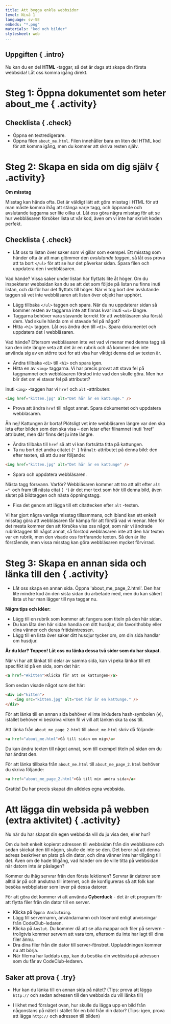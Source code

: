```yaml
---
title: Att bygga enkla webbsidor
level: Nivå 1
language: sv-SE
embeds: "*.png"
materials: "kod och bilder"
stylesheet: web
...
```


## Uppgiften { .intro}

Nu kan du en del __HTML__ -taggar, så det är dags att skapa din första webbsida! Låt oss komma igång direkt. 

# Steg 1: Öppna dokumentet som heter about_me { .activity}

## Checklista { .check}

+ Öppna en textredigerare.
+ Öppna filen `about_me.html`. Filen innehåller bara en liten del HTML kod för att komma igång, men du kommer att skriva resten själv. 

# Steg 2: Skapa en sida om dig själv { .activity}

**Om misstag**

Misstag kan hända ofta. Det är väldigt lätt att göra misstag i HTML för att man måste komma ihåg att stänga varje tagg, och öppnande och avslutande taggarna ser lite oilka ut. Låt oss göra några misstag för att se hur webbläsaren försöker lista ut vår kod, även om vi inte har skrivit koden perfekt.

## Checklista { .check}

+ Låt oss ta listan över saker som vi gillar som exempel. Ett misstag som händer ofta är att man glömmer den _avslutande taggen_, så låt oss prova att ta bort `</ul>` för att se hur det påverkar sidan. Spara filen och uppdatera den i webbläsaren.

Vad hände? Vissa saker under listan har flyttats lite åt höger. Om du inspekterar webbsidan kan du se att det som följde på listan nu finns inuti listan, och därför har det flyttats till höger. När vi tog bort den avslutande taggen så vet inte webbläsaren att listan över objekt har upphört.

+ Lägg tillbaka `</ul>` taggen och spara. När du nu uppdaterar sidan så kommer resten av taggarna inte att finnas kvar inuti `<ul>` längre.
+ Taggarna behöver vara stavande korrekt för att webbläsaren ska förstå dem. Vad skulle hända om vi stavade fel på något?  
+ Hitta `<h1>` taggen. Låt oss ändra den till `<d1>`. Spara dokumentet och uppdatera det i webbläsaren.
 

Vad hände? Eftersom webbläsaren inte vet vad vi menar med denna tagg så kan den inte längre veta att det är en rubrik och då kommer den inte använda sig av en större text for att visa hur viktigt denna del av texten är. 

+ Ändra tillbaka `<d1>` till `<h1>` och spara igen.
+ Hitta en av `<img>` taggarna. Vi har precis provat att stava fel på taggnamnet och webbläsaren förstod inte vad den skulle göra. Men hur blir det om vi stavar fel på attributet? 

Inuti `<img>` -taggen har vi `href` och `alt` -attributen:
```html
<img href="kitten.jpg" alt="Det här är en kattunge." />
```

+ Prova att ändra `href` till något annat. Spara dokumentet och uppdatera webbläsaren.

Åh nej! Kattungen är borta! Plötsligt vet inte webbläsaren längre var den ska leta efter bilden som den ska visa – den letar efter filnamnet inuti 'href' attributet, men där finns det ju inte längre. 

+ Ändra tillbaka till `href` så att vi kan fortsätta titta på kattungen.
+ Ta nu bort det andra citatet (`" `) från` alt `-attributet på denna bild: den efter texten, så att du ser följande: 

```html
<img href="kitten.jpg" alt="Det här är en kattunge" />
```

+ Spara och uppdatera webbläsaren.

Nästa tagg försvann. Varför? Webbläsaren kommer att tro att allt efter `alt =" `och fram till nästa citat (` "`) är det mer text som hör till denna bild, även slutet på bildtaggen och nästa öppningstagg.

+ Fixa det genom att lägga till ett citattecken efter `alt` -texten.


Vi har gjort några vanliga misstag tillsammans, och ibland kan ett enkelt misstag göra att webbläsaren får kämpa för att förstå vad vi menar. Men för det mesta kommer den att försöka visa oss något, som när vi ändrade rubriktaggen till något annat, så förstod webbläsaren inte att den här texten var en rubrik, men den visade oss fortfarande texten. Så den är lite förstående, men vissa misstag kan göra webbläsaren mycket förvirrad.

# Steg 3: Skapa en annan sida och länka till den { .activity}

+ Låt oss skapa en annan sida. Öppna 'about_me_page_2.html'. Den har lite mindre kod än den sista sidan du arbetade med, men du kan säkert lista ut hur man lägger till nya taggar nu.

__Några tips och idéer:__

* Lägg till en rubrik som kommer att fungera som titeln på den här sidan.
* Du kan låta den här sidan handla om ditt husdjur, din favorithobby eller dina vänner och deras fritidsintressen.
* Lägg till en lista över saker ditt husdjur tycker om, om din sida handlar om husdjur.

__Är du klar? Toppen! Låt oss nu länka dessa två sidor som du har skapat.__

När vi har att länkat till delar av samma sida, kan vi peka länkar till ett specifikt id på en sida, som det här:

```html
<a href="#kitten">Klicka för att se kattungen</a>
```

Som sedan visade något som det här: 

```html
<div id="kitten">
	<img src="kitten.jpg" alt="Det här är en kattunge." />
</div>
```

För att länka till en annan sida behöver vi inte inkludera hash-symbolen (`#`), istället behöver vi beskriva vilken fil vi vill att länken ska ta oss till. 

Att länka från `about_me_page_2.html` till `about_me.html` skriv då följande: 

```html
<a href="about_me.html">Gå till sidan om mig</a>
```

Du kan ändra texten till något annat, som till exempel titeln på sidan om du har ändrat den. 

För att länka tillbaka från `about_me.html` till `about_me_page_2.html` behöver du skriva följande: 

```html
<a href="about_me_page_2.html">Gå till min andra sida</a>
```

Grattis! Du har precis skapat din alldeles egna webbsida.

# Att lägga din websida på webben (extra aktivitet) { .activity}


Nu när du har skapat din egen webbsida vill du ju visa den, eller hur?

Om du helt enkelt kopierat adressen till webbsidan från din webbläsare och sedan skickat den till någon, skulle de inte se den. Det beror på att denna adress beskriver en plats på din dator, och dina vänner inte har tillgång till det. Även om de hade tillgång, vad händer om de ville titta på webbsidan när datorn inte är påslagen?

Kommer du ihåg servrar från den första lektionen? Servrar är datorer som alltid är på och anslutna till internet, och de konfigureras så att folk kan besöka webbplatser som lever på dessa datorer.

För att göra det kommer vi att använda __Cyberduck__ - det är ett program för att flytta filer från din dator till en server.

+ Klicka på `Öppna Anslutning`.
+ Lägg till servernamn, användarnamn och lösenord enligt anvisningar från CodeClub-ledaren.
+ Klicka på `Anslut`. Du kommer då att se alla mappar och filer på servern - troligtvis kommer servern att vara tom, eftersom du inte har lagt till dina filer ännu.
+ Dra dina filer från din dator till server-fönstret. Uppladdningen kommer nu att börja.
+ När filerna har laddats upp, kan du besöka din webbsida på adressen som du får av CodeClub-ledaren.


## Saker att prova { .try}

* Hur kan du länka till en annan sida på nätet? (Tips: prova att lägga `http://` och sedan adressen till den webbsida du vill länka till)

* I likhet med förslaget ovan, hur skulle du lägga upp en bild från någonstans på nätet i stället för en bild från din dator? (Tips: igen, prova att lägga `http://` och adressen till bilden)
